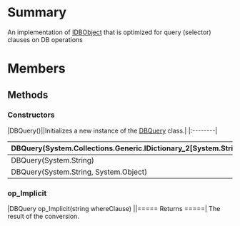 # Summary #
An implementation of [IDBObject](T_MongoDB_Driver_IDBObject.md) that is optimized for query (selector) clauses on DB operations

# Members #
## Methods ##
### Constructors ###
|DBQuery()||Initializes a new instance of the [DBQuery](T_MongoDB_Driver_DBQuery.md) class.|
|:--------|

|DBQuery(System.Collections.Generic.IDictionary\_2[System.String,System.Object])|
|:------------------------------------------------------------------------------|
|DBQuery(System.String)                                                         |
|DBQuery(System.String, System.Object)                                          |
### op\_Implicit ###
|DBQuery op\_Implicit(string whereClause)                                       ||===== Returns =====|
The result of the conversion.
